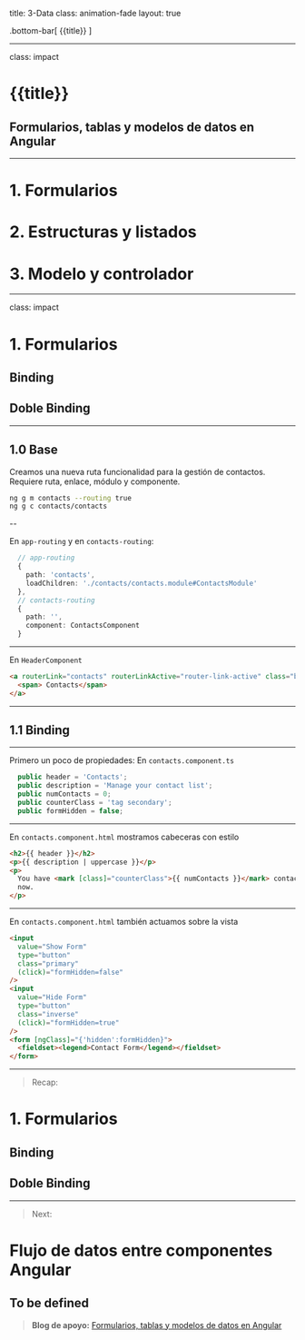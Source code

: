 title: 3-Data
class: animation-fade
layout: true

.bottom-bar[
{{title}}
]

---

class: impact

# {{title}}

## Formularios, tablas y modelos de datos en Angular

---

# 1. Formularios

# 2. Estructuras y listados

# 3. Modelo y controlador

---

class: impact

# 1. Formularios

## Binding

## Doble Binding

---

## 1.0 Base

Creamos una nueva ruta funcionalidad para la gestión de contactos. Requiere ruta, enlace, módulo y componente.

```bash
ng g m contacts --routing true
ng g c contacts/contacts
```

--

En `app-routing` y en `contacts-routing`:

```typescript
  // app-routing
  {
    path: 'contacts',
    loadChildren: './contacts/contacts.module#ContactsModule'
  },
  // contacts-routing
  {
    path: '',
    component: ContactsComponent
  }
```

---

En `HeaderComponent`

```html
<a routerLink="contacts" routerLinkActive="router-link-active" class="button">
  <span> Contacts</span>
</a>
```

---

## 1.1 Binding

---

Primero un poco de propiedades:
En `contacts.component.ts`

```typescript
  public header = 'Contacts';
  public description = 'Manage your contact list';
  public numContacts = 0;
  public counterClass = 'tag secondary';
  public formHidden = false;
```

---

En `contacts.component.html` mostramos cabeceras con estilo

```html
<h2>{{ header }}</h2>
<p>{{ description | uppercase }}</p>
<p>
  You have <mark [class]="counterClass">{{ numContacts }}</mark> contacts right
  now.
</p>
```

---

En `contacts.component.html` también actuamos sobre la vista

```html
<input
  value="Show Form"
  type="button"
  class="primary"
  (click)="formHidden=false"
/>
<input
  value="Hide Form"
  type="button"
  class="inverse"
  (click)="formHidden=true"
/>
<form [ngClass]="{'hidden':formHidden}">
  <fieldset><legend>Contact Form</legend></fieldset>
</form>
```

---

> Recap:

# 1. Formularios

## Binding

## Doble Binding

---

> Next:

# Flujo de datos entre componentes Angular

## To be defined

> **Blog de apoyo:** [Formularios, tablas y modelos de datos en Angular](https://academia-binaria.com/formularios-tablas-y-modelos-de-datos-en-angular/)
